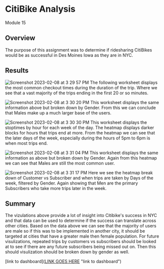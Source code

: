 # CitiBike Analysis
Module 15
## Overview
The purpose of this assignment was to determine if ridesharing CitiBikes would be as successful in Des Moines Iowa as they are in NYC.

## Results
![Screenshot 2023-02-08 at 3 29 57 PM](https://user-images.githubusercontent.com/115109628/217666679-37fa5193-599a-4913-acd1-e92e7c5f6e55.png)
The following worksheet displays the most common checkout times during the duration of the trip. Where we see that a vast majority of the trips ending in the first 20 or so minutes.

![Screenshot 2023-02-08 at 3 30 20 PM](https://user-images.githubusercontent.com/115109628/217666991-cb08217a-b4e2-4cc9-9253-382d13a36974.png)
This worksheet displays the same information above but broken down by Gender. From this we can conclude that Males make up a much larger base of the users.

![Screenshot 2023-02-08 at 3 30 30 PM](https://user-images.githubusercontent.com/115109628/217667249-f9275fb7-ac73-4bc6-b6f6-0f2051e43502.png)
This worksheet displays the stoptimes by hour for each week of the day. The heatmap displays darker blocks for hours that trips end at more. From the heatmap we can see that the later days of the week, especially during the hours of 5pm to 6pm is when most trips end.

![Screenshot 2023-02-08 at 3 31 04 PM](https://user-images.githubusercontent.com/115109628/217667573-134e9262-7de6-4ddd-9b0d-895ebcba477b.png)
This worksheet displays the same information as above but broken down by Gender. Again from this heatmap we can see that Males are still the most common user.

![Screenshot 2023-02-08 at 3 31 17 PM](https://user-images.githubusercontent.com/115109628/217667719-578fb9be-d609-4590-a695-131d12aa6c19.png)
Here we see the heatmap break down of Customer vs Subscriber and when trips are taken by Days of the week, filtered by Gender. Again showing that Men are the primary Subscribers who take more trips later in the week.

## Summary
The vizulations above provide a lot of insight into Citibike's success in NYC and that data can be used to determine if the success can translate across other cities. Based on the data above we can see that the majority of users are male so if this was to be implemented in another city, it should be targeted at cities that have a greater male then female population. For future visulizations, repeated trips by customers vs subscribers should be looked at to see if there are any future subscribers being missed out on. Then this should visulization should be broken down by gender as well. 


[link to dashboard]([LINK GOES HERE](https://public.tableau.com/views/CitiBike_Challenge_16758943380770/CitiBikeAnalysis?:language=en-US&publish=yes&:display_count=n&:origin=viz_share_link) "link to dashboard")
